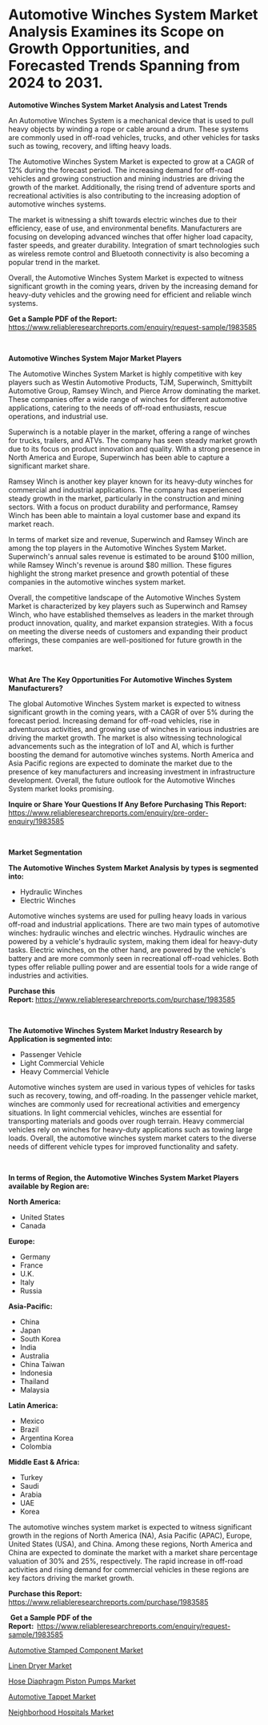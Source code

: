 <p><h1>Automotive Winches System Market Analysis Examines its Scope on Growth Opportunities, and Forecasted Trends Spanning from 2024 to 2031.</h1></p><p><strong>Automotive Winches System Market Analysis and Latest Trends</strong></p>
<p><p>An Automotive Winches System is a mechanical device that is used to pull heavy objects by winding a rope or cable around a drum. These systems are commonly used in off-road vehicles, trucks, and other vehicles for tasks such as towing, recovery, and lifting heavy loads.</p><p>The Automotive Winches System Market is expected to grow at a CAGR of 12% during the forecast period. The increasing demand for off-road vehicles and growing construction and mining industries are driving the growth of the market. Additionally, the rising trend of adventure sports and recreational activities is also contributing to the increasing adoption of automotive winches systems.</p><p>The market is witnessing a shift towards electric winches due to their efficiency, ease of use, and environmental benefits. Manufacturers are focusing on developing advanced winches that offer higher load capacity, faster speeds, and greater durability. Integration of smart technologies such as wireless remote control and Bluetooth connectivity is also becoming a popular trend in the market.</p><p>Overall, the Automotive Winches System Market is expected to witness significant growth in the coming years, driven by the increasing demand for heavy-duty vehicles and the growing need for efficient and reliable winch systems.</p></p>
<p><strong>Get a Sample PDF of the Report:&nbsp;</strong> <a href="https://www.reliableresearchreports.com/enquiry/request-sample/1983585">https://www.reliableresearchreports.com/enquiry/request-sample/1983585</a></p>
<p>&nbsp;</p>
<p><strong>Automotive Winches System Major Market Players</strong></p>
<p><p>The Automotive Winches System Market is highly competitive with key players such as Westin Automotive Products, TJM, Superwinch, Smittybilt Automotive Group, Ramsey Winch, and Pierce Arrow dominating the market. These companies offer a wide range of winches for different automotive applications, catering to the needs of off-road enthusiasts, rescue operations, and industrial use.</p><p>Superwinch is a notable player in the market, offering a range of winches for trucks, trailers, and ATVs. The company has seen steady market growth due to its focus on product innovation and quality. With a strong presence in North America and Europe, Superwinch has been able to capture a significant market share.</p><p>Ramsey Winch is another key player known for its heavy-duty winches for commercial and industrial applications. The company has experienced steady growth in the market, particularly in the construction and mining sectors. With a focus on product durability and performance, Ramsey Winch has been able to maintain a loyal customer base and expand its market reach.</p><p>In terms of market size and revenue, Superwinch and Ramsey Winch are among the top players in the Automotive Winches System Market. Superwinch's annual sales revenue is estimated to be around $100 million, while Ramsey Winch's revenue is around $80 million. These figures highlight the strong market presence and growth potential of these companies in the automotive winches system market.</p><p>Overall, the competitive landscape of the Automotive Winches System Market is characterized by key players such as Superwinch and Ramsey Winch, who have established themselves as leaders in the market through product innovation, quality, and market expansion strategies. With a focus on meeting the diverse needs of customers and expanding their product offerings, these companies are well-positioned for future growth in the market.</p></p>
<p>&nbsp;</p>
<p><strong>What Are The Key Opportunities For Automotive Winches System Manufacturers?</strong></p>
<p><p>The global Automotive Winches System market is expected to witness significant growth in the coming years, with a CAGR of over 5% during the forecast period. Increasing demand for off-road vehicles, rise in adventurous activities, and growing use of winches in various industries are driving the market growth. The market is also witnessing technological advancements such as the integration of IoT and AI, which is further boosting the demand for automotive winches systems. North America and Asia Pacific regions are expected to dominate the market due to the presence of key manufacturers and increasing investment in infrastructure development. Overall, the future outlook for the Automotive Winches System market looks promising.</p></p>
<p><strong>Inquire or Share Your Questions If Any Before Purchasing This Report:</strong> <a href="https://www.reliableresearchreports.com/enquiry/pre-order-enquiry/1983585">https://www.reliableresearchreports.com/enquiry/pre-order-enquiry/1983585</a></p>
<p>&nbsp;</p>
<p><strong>Market Segmentation</strong></p>
<p><strong>The Automotive Winches System Market Analysis by types is segmented into:</strong></p>
<p><ul><li>Hydraulic Winches</li><li>Electric Winches</li></ul></p>
<p><p>Automotive winches systems are used for pulling heavy loads in various off-road and industrial applications. There are two main types of automotive winches: hydraulic winches and electric winches. Hydraulic winches are powered by a vehicle's hydraulic system, making them ideal for heavy-duty tasks. Electric winches, on the other hand, are powered by the vehicle's battery and are more commonly seen in recreational off-road vehicles. Both types offer reliable pulling power and are essential tools for a wide range of industries and activities.</p></p>
<p><strong>Purchase this Report:&nbsp;</strong><a href="https://www.reliableresearchreports.com/purchase/1983585">https://www.reliableresearchreports.com/purchase/1983585</a></p>
<p>&nbsp;</p>
<p><strong>The Automotive Winches System Market Industry Research by Application is segmented into:</strong></p>
<p><ul><li>Passenger Vehicle</li><li>Light Commercial Vehicle</li><li>Heavy Commercial Vehicle</li></ul></p>
<p><p>Automotive winches system are used in various types of vehicles for tasks such as recovery, towing, and off-roading. In the passenger vehicle market, winches are commonly used for recreational activities and emergency situations. In light commercial vehicles, winches are essential for transporting materials and goods over rough terrain. Heavy commercial vehicles rely on winches for heavy-duty applications such as towing large loads. Overall, the automotive winches system market caters to the diverse needs of different vehicle types for improved functionality and safety.</p></p>
<p>&nbsp;</p>
<p><strong>In terms of Region, the Automotive Winches System Market Players available by Region are:</strong></p>
<p>
    <p> <strong> North America: </strong>
        <ul>
            <li>United States</li>
            <li>Canada</li>
        </ul>
        </p> 
    <p> <strong> Europe: </strong>
        <ul>
            <li>Germany</li>
            <li>France</li>
            <li>U.K.</li>
            <li>Italy</li>
            <li>Russia</li>
        </ul>
        </p> 
    <p> <strong> Asia-Pacific: </strong>
        <ul>
            <li>China</li>
            <li>Japan</li>
            <li>South Korea</li>
            <li>India</li>
            <li>Australia</li>
            <li>China Taiwan</li>
            <li>Indonesia</li>
            <li>Thailand</li>
            <li>Malaysia</li>
        </ul>
        </p> 
    <p> <strong> Latin America: </strong>
        <ul>
            <li>Mexico</li>
            <li>Brazil</li>
            <li>Argentina Korea</li>
            <li>Colombia</li>
        </ul>
        </p> 
    <p> <strong> Middle East & Africa: </strong>
        <ul>
            <li>Turkey</li>
            <li>Saudi</li>
            <li>Arabia</li>
            <li>UAE</li>
            <li>Korea</li>
        </ul>
    </p>
    </p>
<p><p>The automotive winches system market is expected to witness significant growth in the regions of North America (NA), Asia Pacific (APAC), Europe, United States (USA), and China. Among these regions, North America and China are expected to dominate the market with a market share percentage valuation of 30% and 25%, respectively. The rapid increase in off-road activities and rising demand for commercial vehicles in these regions are key factors driving the market growth.</p></p>
<p><strong>Purchase this Report: </strong><a href="https://www.reliableresearchreports.com/purchase/1983585">https://www.reliableresearchreports.com/purchase/1983585</a></p>
<p>&nbsp;<strong>Get a Sample PDF of the Report:&nbsp;&nbsp;</strong><a href="https://www.reliableresearchreports.com/enquiry/request-sample/1983585">https://www.reliableresearchreports.com/enquiry/request-sample/1983585</a></p>
<p><strong></strong></p>
<p><p><a href="https://github.com/myacatherineblakecaczo9vcsw/Market-Research-Report-List-1/blob/main/automotive-stamped-component-market.md">Automotive Stamped Component Market</a></p><p><a href="https://flame-sidecar-702.notion.site/Linen-Dryer-Market-Size-Furnishes-Valuable-Information-Encompassing-Market-Share-Market-Trends-and-45b0eedc04a04073bd161d8337ba5dd1">Linen Dryer Market</a></p><p><a href="https://view.publitas.com/reportprime-1/hose-diaphragm-piston-pumps-market-size-market-trends-and-growth-outlook-forecasted-for-period-from-2023-to-2030/">Hose Diaphragm Piston Pumps Market</a></p><p><a href="https://github.com/okotobwrhuteie/Market-Research-Report-List-1/blob/main/automotive-tappet-market.md">Automotive Tappet Market</a></p><p><a href="https://issuu.com/reportprime-2/docs/neighborhood-hospitals-market-size-2030.pptx">Neighborhood Hospitals Market</a></p></p>